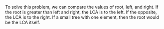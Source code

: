To solve this problem, we can compare the values of root, left, and right. If the root is greater than left and right, the LCA is to the left. If the opposite, the LCA is to the right. If a small tree with one element, then the root would be the LCA itself.
